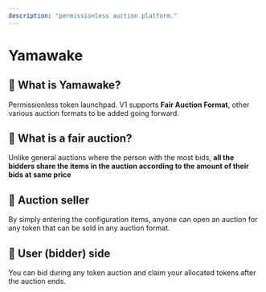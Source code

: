 ```yaml
---
description: "permissionless auction platform."
---
```


  # Yamawake

  ## 🔹 What is Yamawake?

  Permissionless token launchpad. V1 supports **Fair Auction Format**, other various auction formats to be added going forward. 

  ## 🔹 What is a fair auction?  

  Unlike general auctions where the person with the most bids, **all the bidders share the items in the auction according to the amount of their bids at same price** 

  ## 🔹 Auction seller

  By simply entering the configuration items, anyone can open an auction for any token that can be sold in any auction format.  

  ## 🔹 User (bidder) side

  You can bid during any token auction and claim your allocated tokens after the auction ends.  
